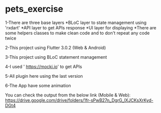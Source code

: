 # pets_exercise

1-There are three base layers
  *BLoC layer to state management using 'rxdart'
  *API layer to get APIs response
  *UI layer for displaying
  *There are some helpers classes to make clean code and to don't repeat any code twice

2-This project using Flutter 3.0.2 (Web & Android)

3-This project using BLoC statement management

4-I used ' https://mocki.io' to get APIs

5-All plugin here using the last version

6-The App have some animation

You can check the output from the below link (Mobile & Web):
https://drive.google.com/drive/folders/1fr-sPwB27n_DgrG_lXJCKsXrKyd-DGt4

